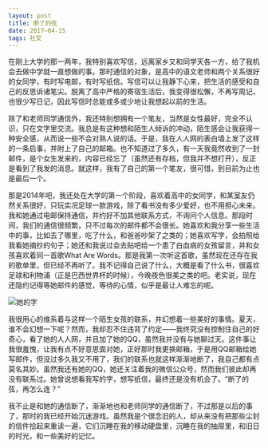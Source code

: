 ```yaml
---
layout: post
title: 断了的弦
date: 2017–04-15
tags: 社交
---
```

在刚上大学的那一两年，我特别喜欢写信，远离家乡又和同学天各一方，给了我机会去做中学就一直想做的事。那时通信的对象，是高中的语文老师和两个关系很好的女同学，有时写电邮，有时写纸信。写信可以让我静下心来，把生活的感受和自己的反思诉诸笔尖。脱离了高中严格的寄宿生活后，我变得很松懈，不再写周记，也很少写日记，因此写信时总能或多或少地让我想起以前的生活。

除了和老师同学通信外，我还特别想拥有一个笔友，当然是女性最好，完全不认识，只在文字里交流。我总是有这种想和陌生人倾诉的冲动，陌生感会让我获得一种安全感，从而说一些不会对熟人说的话。于是，我在人人网的表白墙上发了这样的一条启事，并附上了自己的邮箱。也不知道过了多久，有一天我竟然收到了一封邮件，是个女生发来的，内容已经忘了（虽然还有存档，但我并不想打开），反正是看到了我发的消息。就这样，我有了自己的第一个笔友，很可惜，到目前为止也是最后一个。

那是2014年吧，我还处在大学的第一个阶段，喜欢着高中的女同学，和某室友仍然关系很好，只玩实况足球一款游戏，除了看书没有多少爱好，也不用担心未来。我和她通过电邮保持通信，并约好不加其他联系方式，不询问个人信息。那段时间，我们的通信很频繁，只不过每次的邮件都不会很长。她喜欢和我分享一些生活中的事，比如去了哪里，吃了什么，和爸爸吵架了之类的；她喜欢写字，会拍照给我看她摘抄的句子；她还和我说过会去贴吧给一个患了白血病的女孩留言，并和女孩喜欢着同一首歌What Are Words。那是我第一次听这首歌，虽然现在还存在我的歌单里，但已经不再听了。我不记得自己说了什么，大概是看了什么书，很喜欢足球和利物浦（正是巴西世界杯的时候），今晚夜色很美之类的吧。老实说，现在还隐约记得等她邮件的感觉，等待的心情，似乎是最让人难忘的呢。

![](http://i.imgur.com/O5bTupN.jpg "她的字")

我很用心的维系着与这样一个陌生女孩的联系，并幻想着一些美好的事情。夏天，谁不会幻想一下呢？然而，我却忍不住违背了约定——我终究没有控制住自己的好奇心，看了她的人人网，并且加了她的QQ，虽然我并没有与她聊过天。这件事让我很羞愧，让我有点不好意思面对她，正好那时我更换邮箱，于是用QQ邮箱给她写邮件，但没过多久我又不用了，我们的联系也就这样渐渐地断了，我自己都有点莫名其妙。虽然我还有她的QQ，她还关注着我的微信公众号，然而我们彼此却再没有联系过。她曾说想看我写的字，想写纸信，最终还是没有机会了。“断了的弦，再怎么连？”

我不止是和她的通信断了，渐渐地也和老师同学的通信断了，不过那是以后的事了，那时的我已经开始沉迷游戏。虽然我是个很念旧的人，却从来没有把那些尘封的信件拾起来重读一遍，它们沉睡在我的移动硬盘里，沉睡在我的抽屉里，和旧日的时光，和一些美好的记忆。
